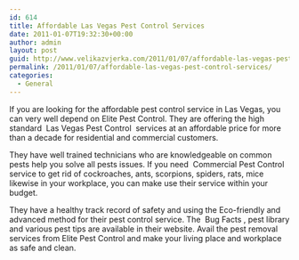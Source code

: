```yaml
---
id: 614
title: Affordable Las Vegas Pest Control Services
date: 2011-01-07T19:32:30+00:00
author: admin
layout: post
guid: http://www.velikazvjerka.com/2011/01/07/affordable-las-vegas-pest-control/
permalink: /2011/01/07/affordable-las-vegas-pest-control-services/
categories:
  - General
---
```

If you are looking for the affordable pest control service in Las Vegas, you can very well depend on Elite Pest Control. They are offering the high standard &nbsp;Las Vegas Pest Control&nbsp; services at an affordable price for more than a decade for residential and commercial customers.

They have well trained technicians who are knowledgeable on common pests help you solve all pests issues. If you need &nbsp;Commercial Pest Control&nbsp; service to get rid of cockroaches, ants, scorpions, spiders, rats, mice likewise in your workplace, you can make use their service within your budget.

They have a healthy track record of safety and using the Eco-friendly and advanced method for their pest control service. The &nbsp;Bug Facts&nbsp;, pest library and various pest tips are available in their website. Avail the pest removal services from Elite Pest Control and make your living place and workplace as safe and clean.